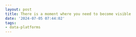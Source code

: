 ```yaml
---
layout: post
title: There is a moment where you need to become visible
date: '2024-07-05 07:44:02'
tags:
- data-platforms
---
```


